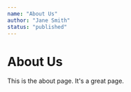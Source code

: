 ```yaml
---
name: "About Us"
author: "Jane Smith"
status: "published"
---
```


# About Us

This is the about page. It's a great page.

